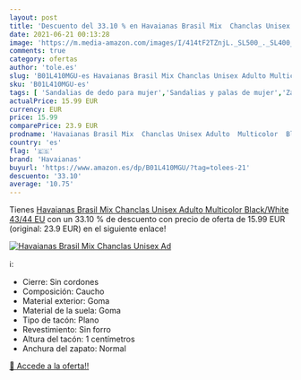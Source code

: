 ```yaml
---
layout: post
title: 'Descuento del 33.10 % en Havaianas Brasil Mix  Chanclas Unisex Ad'
date: 2021-06-21 00:13:28
image: 'https://m.media-amazon.com/images/I/414tF2TZnjL._SL500_._SL400_.jpg'
comments: true
category: ofertas
author: 'tole.es'
slug: 'B01L410MGU-es Havaianas Brasil Mix Chanclas Unisex Adulto Multicolor...'
sku: 'B01L410MGU-es'
tags: [ 'Sandalias de dedo para mujer','Sandalias y palas de mujer','Zapatos','Zapatos para mujer','Zapatos y complementos','chanclas','havaianas', ]
actualPrice: 15.99 EUR
currency: EUR
price: 15.99
comparePrice: 23.9 EUR
prodname: 'Havaianas Brasil Mix  Chanclas Unisex Adulto  Multicolor  Black/White   43/44 EU'
country: 'es'
flag: '🇪🇸'
brand: 'Havaianas'
buyurl: 'https://www.amazon.es/dp/B01L410MGU/?tag=tolees-21'
descuento: '33.10'
average: '10.75'
---
```


Tienes [Havaianas Brasil Mix  Chanclas Unisex Adulto  Multicolor  Black/White   43/44 EU](https://www.amazon.es/dp/B01L410MGU/?tag=tolees-21) con un 33.10 % de descuento con precio de oferta de 15.99 EUR (original: 23.9 EUR) en el siguiente enlace!

[![Havaianas Brasil Mix  Chanclas Unisex Ad](https://m.media-amazon.com/images/I/414tF2TZnjL._SL500_._SL400_.jpg)](https://www.amazon.es/dp/B01L410MGU/?tag=tolees-21)

ℹ️:

- Cierre: Sin cordones
- Composición: Caucho
- Material exterior: Goma
- Material de la suela: Goma
- Tipo de tacón: Plano
- Revestimiento: Sin forro
- Altura del tacón: 1 centímetros
- Anchura del zapato: Normal

[🛒 Accede a la oferta!!](https://www.amazon.es/dp/B01L410MGU/?tag=tolees-21)
